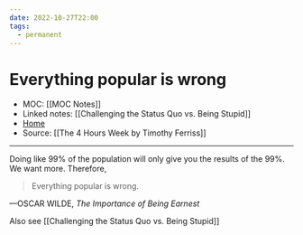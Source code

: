 ```yaml
---
date: 2022-10-27T22:00
tags:
  - permanent
---
```

# Everything popular is wrong
- MOC: [[MOC Notes]]
- Linked notes: [[Challenging the Status Quo vs. Being Stupid]]
- [Home](https://misudashi.ga/)
- Source: [[The 4 Hours Week by Timothy Ferriss]]
----------
Doing like 99% of the population will only give you the results of the 99%. We want more. Therefore,

> Everything popular is wrong.

—OSCAR WILDE, *The Importance of
Being Earnest*

Also see [[Challenging the Status Quo vs. Being Stupid]]